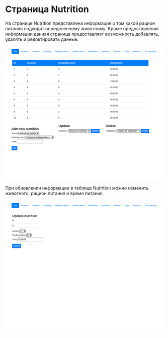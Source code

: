 # Страница Nutrition

На странице Nutrition представлена информация о том какой рацион питания подходит определенному животному. Кроме предоставления информации данная страница предоставляет возможность добавлять, удалять и редоктировать данные.

![](14.png)

При обновлении информации в таблице Nutrition можно изменить животного, рацион питания и время питания.

![](15.png)